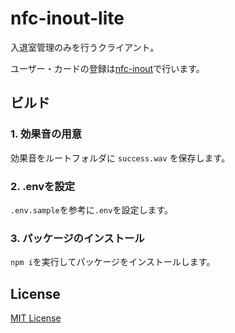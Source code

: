 # nfc-inout-lite

入退室管理のみを行うクライアント。

ユーザー・カードの登録は[nfc-inout](https://github.com/opera7133/nfc-inout)で行います。

## ビルド

### 1. 効果音の用意

効果音をルートフォルダに `success.wav` を保存します。

### 2. .envを設定

`.env.sample`を参考に`.env`を設定します。

### 3. パッケージのインストール

`npm i`を実行してパッケージをインストールします。

## License

[MIT License](https://github.com/opera7133/nfc-inout/blob/main/LICENSE)
